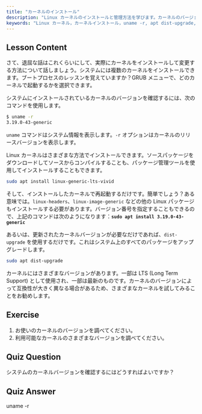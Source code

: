 ```yaml
---
title: "カーネルのインストール"
description: "Linux カーネルのインストールと管理方法を学びます。カーネルのバージョン、`uname -r`の使用法、apt コマンドについて解説します。Linux カーネルの学習を始めましょう！"
keywords: "Linux カーネル，カーネルインストール，uname -r, apt dist-upgrade, カーネル管理，Linux チュートリアル，Linux 初心者，Linux ガイド"
---
```


## Lesson Content

さて、退屈な話はこれくらいにして、実際にカーネルをインストールして変更する方法について話しましょう。システムには複数のカーネルをインストールできます。ブートプロセスのレッスンを覚えていますか？GRUB メニューで、どのカーネルで起動するかを選択できます。

システムにインストールされているカーネルのバージョンを確認するには、次のコマンドを使用します。

```bash
$ uname -r
3.19.0-43-generic
```

`uname` コマンドはシステム情報を表示します。`-r` オプションはカーネルのリリースバージョンを表示します。

Linux カーネルはさまざまな方法でインストールできます。ソースパッケージをダウンロードしてソースからコンパイルすることも、パッケージ管理ツールを使用してインストールすることもできます。

```bash
sudo apt install linux-generic-lts-vivid
```

そして、インストールしたカーネルで再起動するだけです。簡単でしょう？ある意味では。`linux-headers`、`linux-image-generic` などの他の Linux パッケージもインストールする必要があります。バージョン番号を指定することもできるので、上記のコマンドは次のようになります：**`sudo apt install 3.19.0-43-generic`**

あるいは、更新されたカーネルバージョンが必要なだけであれば、`dist-upgrade` を使用するだけです。これはシステム上のすべてのパッケージをアップグレードします。

```bash
sudo apt dist-upgrade
```

カーネルにはさまざまなバージョンがあります。一部は LTS (Long Term Support) として使用され、一部は最新のものです。カーネルのバージョンによって互換性が大きく異なる場合があるため、さまざまなカーネルを試してみることをお勧めします。

## Exercise

1. お使いのカーネルのバージョンを調べてください。
2. 利用可能なカーネルのさまざまなバージョンを調べてください。

## Quiz Question

システムのカーネルバージョンを確認するにはどうすればよいですか？

## Quiz Answer

uname -r
